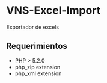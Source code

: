 # VNS-Excel-Import
Exportador de excels

## Requerimientos

- PHP > 5.2.0
- php_zip extension
- php_xml extension

